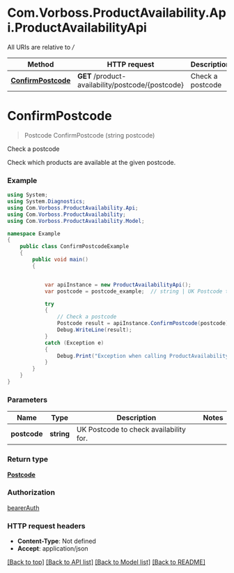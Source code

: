 # Com.Vorboss.ProductAvailability.Api.ProductAvailabilityApi

All URIs are relative to */*

Method | HTTP request | Description
------------- | ------------- | -------------
[**ConfirmPostcode**](ProductAvailabilityApi.md#confirmpostcode) | **GET** /product-availability/postcode/{postcode} | Check a postcode

<a name="confirmpostcode"></a>
# **ConfirmPostcode**
> Postcode ConfirmPostcode (string postcode)

Check a postcode

Check which products are available at the given postcode.

### Example
```csharp
using System;
using System.Diagnostics;
using Com.Vorboss.ProductAvailability.Api;
using Com.Vorboss.ProductAvailability;
using Com.Vorboss.ProductAvailability.Model;

namespace Example
{
    public class ConfirmPostcodeExample
    {
        public void main()
        {


            var apiInstance = new ProductAvailabilityApi();
            var postcode = postcode_example;  // string | UK Postcode to check availability for.

            try
            {
                // Check a postcode
                Postcode result = apiInstance.ConfirmPostcode(postcode);
                Debug.WriteLine(result);
            }
            catch (Exception e)
            {
                Debug.Print("Exception when calling ProductAvailabilityApi.ConfirmPostcode: " + e.Message );
            }
        }
    }
}
```

### Parameters

Name | Type | Description  | Notes
------------- | ------------- | ------------- | -------------
 **postcode** | **string**| UK Postcode to check availability for. | 

### Return type

[**Postcode**](Postcode.md)

### Authorization

[bearerAuth](../README.md#bearerAuth)

### HTTP request headers

 - **Content-Type**: Not defined
 - **Accept**: application/json

[[Back to top]](#) [[Back to API list]](../README.md#documentation-for-api-endpoints) [[Back to Model list]](../README.md#documentation-for-models) [[Back to README]](../README.md)

